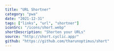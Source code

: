 ```yaml
---
title: "URL Shortner"
category: "pwa"
date: "2021-12-31"
tags: ["links", "url", "shortner"]
iconSrc: "/icons/short.webp"
shortDescription: "Shorten your URLs"
source: "http://short.cyclic.app/"
github: "https://github.com/tharunoptimus/short"
---
```


